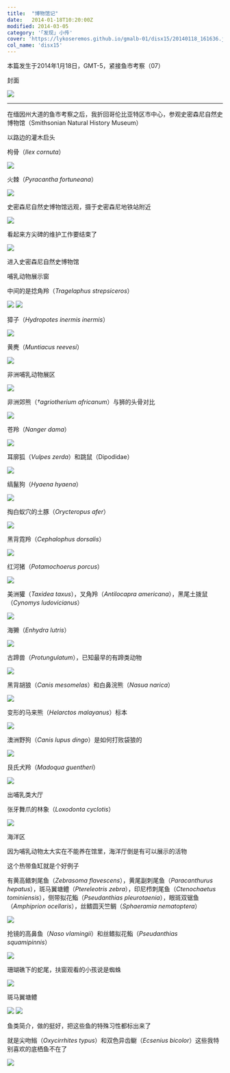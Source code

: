 ```yaml
---
title:  "博物馆记"
date:   2014-01-18T10:20:00Z
modified: 2014-03-05
category: '｢发现｣ 小传'
cover: 'https://lykoseremos.github.io/gmalb-01/disx15/20140118_161636.jpg'
col_name: 'disx15'
---
```


本篇发生于2014年1月18日，GMT-5，紧接鱼市考察（07）

封面

<img class='disc' src='https://lykoseremos.github.io/gmalb-01/disx15/20140118_161636.jpg'>

---

在缅因州大道的鱼市考察之后，我折回哥伦比亚特区市中心，参观史密森尼自然史博物馆（Smithsonian Natural History Museum）

以路边的灌木启头

枸骨（<i>Ilex cornuta</i>）

<img class='disc' src='https://lykoseremos.github.io/gmalb-01/disx15/20140118_145308.jpg'>

火棘（<i>Pyracantha fortuneana</i>）

<img class='disc' src='https://lykoseremos.github.io/gmalb-01/disx15/20140118_145615.jpg'>

史密森尼自然史博物馆远观，摄于史密森尼地铁站附近

<img class='disc' src='https://lykoseremos.github.io/gmalb-01/disx15/20140118_150210.jpg'>

看起来方尖碑的维护工作要结束了

<img class='disc' src='https://lykoseremos.github.io/gmalb-01/disx15/20140118_150259-HDR.jpg'>

进入史密森尼自然史博物馆

哺乳动物展示窗

中间的是捻角羚（<i>Tragelaphus strepsiceros</i>）

<img class='disc' src='https://lykoseremos.github.io/gmalb-01/disx15/20140118_150752.jpg'>

<img class='disc' src='https://lykoseremos.github.io/gmalb-01/disx15/20140118_150801.jpg'>

獐子（<i>Hydropotes inermis inermis</i>）

<img class='disc' src='https://lykoseremos.github.io/gmalb-01/disx15/20140118_150814.jpg'>

黄麂（<i>Muntiacus reevesi</i>）

<img class='disc' src='https://lykoseremos.github.io/gmalb-01/disx15/20140118_150825.jpg'>

非洲哺乳动物展区

<img class='disc' src='https://lykoseremos.github.io/gmalb-01/disx15/20140118_150834.jpg'>

非洲郊熊（<i>†agriotherium africanum</i>）与狮的头骨对比

<img class='disc' src='https://lykoseremos.github.io/gmalb-01/disx15/20140118_150900.jpg'>

苍羚（<i>Nanger dama</i>）

<img class='disc' src='https://lykoseremos.github.io/gmalb-01/disx15/20140118_150956.jpg'>

耳廓狐（<i>Vulpes zerda</i>）和跳鼠（Dipodidae）

<img class='disc' src='https://lykoseremos.github.io/gmalb-01/disx15/20140118_151009.jpg'>

缟鬣狗（<i>Hyaena hyaena</i>）

<img class='disc' src='https://lykoseremos.github.io/gmalb-01/disx15/20140118_151023.jpg'>

掏白蚁穴的土豚（<i>Orycteropus afer</i>）

<img class='disc' src='https://lykoseremos.github.io/gmalb-01/disx15/20140118_151056.jpg'>

黑背霓羚（<i>Cephalophus dorsalis</i>）

<img class='disc' src='https://lykoseremos.github.io/gmalb-01/disx15/20140118_151225.jpg'>

红河猪（<i>Potamochoerus porcus</i>）

<img class='disc' src='https://lykoseremos.github.io/gmalb-01/disx15/20140118_151241.jpg'>

美洲獾（<i>Taxidea taxus</i>），叉角羚（<i>Antilocapra americana</i>），黑尾土拨鼠（<i>Cynomys ludovicianus</i>）

<img class='disc' src='https://lykoseremos.github.io/gmalb-01/disx15/20140118_151554.jpg'>

海獭（<i>Enhydra lutris</i>）

<img class='disc' src='https://lykoseremos.github.io/gmalb-01/disx15/20140118_151649.jpg'>

古蹄兽（<i>Protungulatum</i>），已知最早的有蹄类动物

<img class='disc' src='https://lykoseremos.github.io/gmalb-01/disx15/20140118_151823.jpg'>

黑背胡狼（<i>Canis mesomelas</i>）和白鼻浣熊（<i>Nasua narica</i>）

<img class='disc' src='https://lykoseremos.github.io/gmalb-01/disx15/20140118_151849.jpg'>

变形的马来熊（<i>Helarctos malayanus</i>）标本

<img class='disc' src='https://lykoseremos.github.io/gmalb-01/disx15/20140118_151900.jpg'>

澳洲野狗（<i>Canis lupus dingo</i>）是如何打败袋狼的

<img class='disc' src='https://lykoseremos.github.io/gmalb-01/disx15/20140118_152041.jpg'>

艮氏犬羚（<i>Madoqua guentheri</i>）

<img class='disc' src='https://lykoseremos.github.io/gmalb-01/disx15/20140118_152121.jpg'>

出哺乳类大厅

张牙舞爪的林象（<i>Loxodonta cyclotis</i>）

<img class='disc' src='https://lykoseremos.github.io/gmalb-01/disx15/20140118_152427.jpg'>

海洋区

因为哺乳动物太大实在不能养在馆里，海洋厅倒是有可以展示的活物

这个热带鱼缸就是个好例子

有黄高鳍刺尾鱼（<i>Zebrasoma flavescens</i>），黄尾副刺尾鱼（<i>Paracanthurus hepatus</i>），斑马翼塘鳢（<i>Ptereleotris zebra</i>），印尼栉刺尾鱼（<i>Ctenochaetus tominiensis</i>），侧带拟花鮨（<i>Pseudanthias pleurotaenia</i>），眼斑双锯鱼（<i>Amphiprion ocellaris</i>），丝鳍圆天竺鲷（<i>Sphaeramia nematoptera</i>）

<img class='disc' src='https://lykoseremos.github.io/gmalb-01/disx15/20140118_152551.jpg'>

抢镜的高鼻鱼（<i>Naso vlamingii</i>）和丝鳍拟花鮨（<i>Pseudanthias squamipinnis</i>）

<img class='disc' src='https://lykoseremos.github.io/gmalb-01/disx15/20140118_152554.jpg'>

珊瑚礁下的蛇尾，扶窗观看的小孩说是蜘蛛

<img class='disc' src='https://lykoseremos.github.io/gmalb-01/disx15/20140118_152601.jpg'>

斑马翼塘鳢

<img class='disc' src='https://lykoseremos.github.io/gmalb-01/disx15/20140118_152617.jpg'>

<img class='disc' src='https://lykoseremos.github.io/gmalb-01/disx15/20140118_152624.jpg'>

鱼类简介，做的挺好，把这些鱼的特殊习性都标出来了

就是尖吻䱵（<i>Oxycirrhites typus</i>）和双色异齿鳚（<i>Ecsenius bicolor</i>）这些我特别喜欢的底栖鱼不在了

<img class='disc' src='https://lykoseremos.github.io/gmalb-01/disx15/20140118_152725.jpg'>
